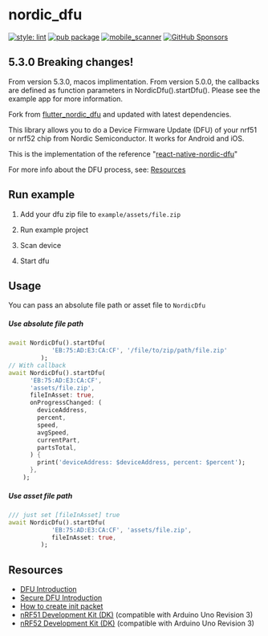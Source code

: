# nordic_dfu
[![style: lint](https://img.shields.io/badge/style-lint-4BC0F5.svg)](https://pub.dev/packages/lint)
[![pub package](https://img.shields.io/pub/v/nordic_dfu.svg)](https://pub.dev/packages/nordic_dfu)
[![mobile_scanner](https://github.com/juliansteenbakker/nordic_dfu/actions/workflows/flutter_format.yml/badge.svg)](https://github.com/juliansteenbakker/nordic_dfu/actions/workflows/flutter_format.yml)
[![GitHub Sponsors](https://img.shields.io/github/sponsors/juliansteenbakker?label=sponsor%20me%20)](https://github.com/sponsors/juliansteenbakker)

## 5.3.0 Breaking changes!
From version 5.3.0, macos implimentation.
From version 5.0.0, the callbacks are defined as function parameters in NordicDfu().startDfu().
Please see the example app for more information.

Fork from [flutter_nordic_dfu](https://pub.dev/packages/flutter_nordic_dfu) and updated with latest dependencies.

This library allows you to do a Device Firmware Update (DFU) of your nrf51 or
nrf52 chip from Nordic Semiconductor. It works for Android and iOS.

This is the implementation of the reference "[react-native-nordic-dfu](https://github.com/Pilloxa/react-native-nordic-dfu)"

For more info about the DFU process, see: [Resources](#resources)

## Run example

1. Add your dfu zip file to `example/assets/file.zip`

2. Run example project

3. Scan device

4. Start dfu


## Usage

You can pass an absolute file path or asset file to `NordicDfu`

##### Use absolute file path

```dart
await NordicDfu().startDfu(
            'EB:75:AD:E3:CA:CF', '/file/to/zip/path/file.zip'
         );
// With callback
await NordicDfu().startDfu(
      'EB:75:AD:E3:CA:CF',
      'assets/file.zip',
      fileInAsset: true,
      onProgressChanged: (
        deviceAddress,
        percent,
        speed,
        avgSpeed,
        currentPart,
        partsTotal,
      ) {
        print('deviceAddress: $deviceAddress, percent: $percent');
      },
    );
```

##### Use asset file path

```dart
/// just set [fileInAsset] true
await NordicDfu().startDfu(
            'EB:75:AD:E3:CA:CF', 'assets/file.zip',
            fileInAsset: true,
         );
```

## Resources

-   [DFU Introduction](https://infocenter.nordicsemi.com/topic/com.nordic.infocenter.sdk5.v11.0.0/examples_ble_dfu.html?cp=6_0_0_4_3_1 "BLE Bootloader/DFU")
-   [Secure DFU Introduction](https://infocenter.nordicsemi.com/topic/com.nordic.infocenter.sdk5.v12.0.0/ble_sdk_app_dfu_bootloader.html?cp=4_0_0_4_3_1 "BLE Secure DFU Bootloader")
-   [How to create init packet](https://github.com/NordicSemiconductor/Android-nRF-Connect/tree/master/init%20packet%20handling "Init packet handling")
-   [nRF51 Development Kit (DK)](https://www.nordicsemi.com/eng/Products/nRF51-DK "nRF51 DK") (compatible with Arduino Uno Revision 3)
-   [nRF52 Development Kit (DK)](https://www.nordicsemi.com/eng/Products/Bluetooth-Smart-Bluetooth-low-energy/nRF52-DK "nRF52 DK") (compatible with Arduino Uno Revision 3)


